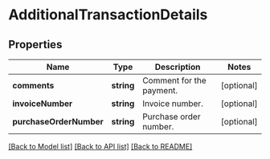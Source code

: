 # AdditionalTransactionDetails

## Properties
Name | Type | Description | Notes
------------ | ------------- | ------------- | -------------
**comments** | **string** | Comment for the payment. | [optional] 
**invoiceNumber** | **string** | Invoice number. | [optional] 
**purchaseOrderNumber** | **string** | Purchase order number. | [optional] 

[[Back to Model list]](../README.md#documentation-for-models) [[Back to API list]](../README.md#documentation-for-api-endpoints) [[Back to README]](../README.md)


